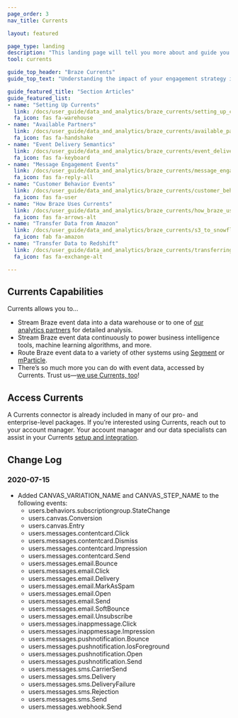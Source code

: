 ```yaml
---
page_order: 3
nav_title: Currents

layout: featured

page_type: landing
description: "This landing page will tell you more about and guide you to articles related to the Braze data product called Currents."
tool: currents

guide_top_header: "Braze Currents"
guide_top_text: "Understanding the impact of your engagement strategy is critical in informing your iteration and optimization of your communications with your users. To ensure that this valuable engagement data is tightly integrated with the rest of your operations and help amplify your investment in data science, the Braze platform tracks a wide array of event data from your integration for analysis, retargeting, and other use-cases elsewhere within your own systems. <br> <br>The Currents tool continuously streams data to one of <a href='https://www.braze.com/docs/user_guide/data_and_analytics/braze_currents/available_partners/'>our many data partners</a>, empowering you to use the unique and valuable data Braze creates to power your BI and analytics efforts in other best-in-class platforms."

guide_featured_title: "Section Articles"
guide_featured_list:
- name: "Setting Up Currents"
  link: /docs/user_guide/data_and_analytics/braze_currents/setting_up_currents/
  fa_icon: fas fa-warehouse
- name: "Available Partners"
  link: /docs/user_guide/data_and_analytics/braze_currents/available_partners/
  fa_icon: fas fa-handshake
- name: "Event Delivery Semantics"
  link: /docs/user_guide/data_and_analytics/braze_currents/event_delivery_semantics/
  fa_icon: fas fa-keyboard
- name: "Message Engagement Events"
  link: /docs/user_guide/data_and_analytics/braze_currents/message_engagement_events/
  fa_icon: fas fa-reply-all
- name: "Customer Behavior Events"
  link: /docs/user_guide/data_and_analytics/braze_currents/customer_behavior_events/
  fa_icon: fas fa-user
- name: "How Braze Uses Currents"
  link: /docs/user_guide/data_and_analytics/braze_currents/how_braze_uses_currents/
  fa_icon: fas fa-arrows-alt
- name: "Transfer Data from Amazon"
  link: /docs/user_guide/data_and_analytics/braze_currents/s3_to_snowflake/
  fa_icon: fab fa-amazon
- name: "Transfer Data to Redshift"
  link: /docs/user_guide/data_and_analytics/braze_currents/transferring_data_to_redshift/
  fa_icon: fas fa-exchange-alt

---
```


## Currents Capabilities

Currents allows you to…
* Stream Braze event data into a data warehouse or to one of [our analytics partners]({{site.baseurl}}/user_guide/data_and_analytics/braze_currents/available_partners/) for detailed analysis.
* Stream Braze event data continuously to power business intelligence tools, machine learning algorithms, and more.
* Route Braze event data to a variety of other systems using [Segment]({{site.baseurl}}/partners/data_and_infrastructure_agility/customer_data_platform/segment_for_currents/) or [mParticle]({{site.baseurl}}/partners/data_and_infrastructure_agility/customer_data_platform/mparticle_for_currents/).
* There’s so much more you can do with event data, accessed by Currents. Trust us—[we use Currents, too]({{site.baseurl}}/user_guide/data_and_analytics/braze_currents/how_braze_uses_currents/)!

## Access Currents

A Currents connector is already included in many of our pro- and enterprise-level packages. If you’re interested using Currents, reach out to your account manager. Your account manager and our data specialists can assist in your Currents [setup and integration]({{site.baseurl}}/user_guide/data_and_analytics/braze_currents/setting_up_currents/).
<br>



## Change Log

### 2020-07-15
* Added CANVAS_VARIATION_NAME and CANVAS_STEP_NAME to the following events:
  * users.behaviors.subscriptiongroup.StateChange
  * users.canvas.Conversion
  * users.canvas.Entry
  * users.messages.contentcard.Click
  * users.messages.contentcard.Dismiss
  * users.messages.contentcard.Impression
  * users.messages.contentcard.Send
  * users.messages.email.Bounce
  * users.messages.email.Click
  * users.messages.email.Delivery
  * users.messages.email.MarkAsSpam
  * users.messages.email.Open
  * users.messages.email.Send
  * users.messages.email.SoftBounce
  * users.messages.email.Unsubscribe
  * users.messages.inappmessage.Click
  * users.messages.inappmessage.Impression
  * users.messages.pushnotification.Bounce
  * users.messages.pushnotification.IosForeground
  * users.messages.pushnotification.Open
  * users.messages.pushnotification.Send
  * users.messages.sms.CarrierSend
  * users.messages.sms.Delivery
  * users.messages.sms.DeliveryFailure
  * users.messages.sms.Rejection
  * users.messages.sms.Send
  * users.messages.webhook.Send
